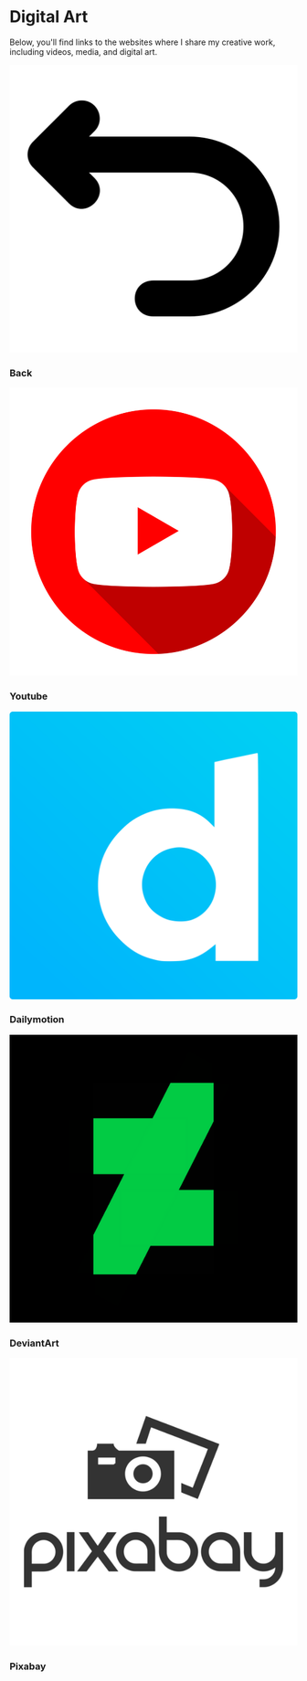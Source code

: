 # Digital Art

Below, you'll find links to the websites where I share my creative work, including videos, media, and digital art. 

<div class="product-grid">

  <div class="product-card" onclick="window.location.href='./index.html';">
    <img src="./turn-back.png" alt="Product Image" class="off-glb">
    <div class="product-card-content">
      <h3>Back</h3>
    </div>
  </div>
  
  <div class="product-card" onclick="window.open('https://youtube.com/bugfishtm', '_blank');">
    <img src="./video/youtube.png" alt="Product Image" class="off-glb">
    <div class="product-card-content">
      <h3>Youtube </h3>
    </div>
  </div>

  <div class="product-card" onclick="window.open('https://www.dailymotion.com/bugfish', '_blank');">
    <img src="./video/dailymotion.png" alt="Product Image" class="off-glb">
    <div class="product-card-content">
      <h3>Dailymotion</h3>
    </div>
  </div>

  <div class="product-card" onclick="window.open('https://deviantart.com/bxgfxsh', '_blank');">
    <img src="./video/deviantart.png" alt="Product Image" class="off-glb">
    <div class="product-card-content">
      <h3>DeviantArt</h3>
    </div>
  </div>

  <div class="product-card" onclick="window.open('https://pixabay.com/de/users/bugfish-15886987/', '_blank');">
    <img src="./video/pixabay.png" alt="Product Image" class="off-glb">
    <div class="product-card-content">
      <h3>Pixabay</h3>
    </div>
  </div>
  
</div>

